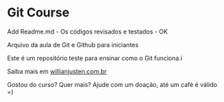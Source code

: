 # Git Course

Add Readme.md - Os códigos revisados e testados - OK

Arquivo da aula de Git e Github para iniciantes

Este é um repositório teste para ensinar como o Git funciona.i

Saiba mais em [willianjusten.com.br](http://willianjnujste.com.br)

Gostou do curso? Quer mais? Ajude com um doação, até um café é válido =)

